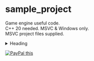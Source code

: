 # sample_project
Game engine useful code.  
C++ 20 needed. MSVC & Windows only.  
MSVC project files supplied.  

<details>
<summary>Heading</summary>
<ul>
<li> markdown list 1</li>
<ul>
<li> nested list 1</li>
<li> nested list 2</li>
</ul>
<li> markdown list 2</li>
</ul>
</details>

<a href="https://www.paypal.com/cgi-bin/webscr?cmd=_s-xclick&hosted_button_id=D539LS3MUHBH4&currency_code=USD" 
method="post" target="_top">
<img src="https://www.paypalobjects.com/en_GB/i/btn/btn_subscribeCC_LG.gif" alt="PayPal this" 
title="PayPal – The safer, easier way to pay online!" border="0" />
</a>



